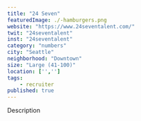 ```yaml
---
title: "24 Seven"
featuredImage: ./-hamburgers.png
website: "https://www.24seventalent.com/"
twit: "24seventalent"
inst: "24seventalent"
category: "numbers"
city: "Seattle"
neighborhood: "Downtown"
size: "Large (41-100)"
location: ['','']
tags:
    - recruiter
published: true
---
```


Description
